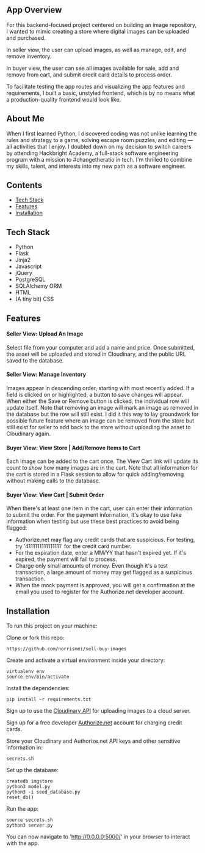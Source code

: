 ## App Overview
For this backend-focused project centered on building an image repository, I wanted to mimic creating a store where digital images can be uploaded and purchased.

In seller view, the user can upload images, as well as manage, edit, and remove inventory.

In buyer view, the user can see all images available for sale, add and remove from cart, and submit credit card details to process order.

To facilitate testing the app routes and visualizing the app features and requirements, I built a basic, unstyled frontend, which is by no means what a production-quality frontend would look like.

## About Me
When I first learned Python, I discovered coding was not unlike learning the rules and strategy to a game, solving escape room puzzles, and editing — all activities that I enjoy. I doubled down on my decision to switch careers by attending Hackbright Academy, a full-stack software engineering program with a mission to #changetheratio in tech. I'm thrilled to combine my skills, talent, and interests into my new path as a software engineer.

## Contents
* [Tech Stack](#tech-stack)
* [Features](#features)
* [Installation](#install)

## <a name="tech-stack"></a>Tech Stack
* Python
* Flask
* Jinja2
* Javascript
* jQuery
* PostgreSQL
* SQLAlchemy ORM
* HTML
* (A tiny bit) CSS

## <a name="features"></a>Features

#### Seller View: Upload An Image
Select file from your computer and add a name and price. Once submitted, the asset will be uploaded and stored in Cloudinary, and the public URL saved to the database.

#### Seller View: Manage Inventory
Images appear in descending order, starting with most recently added. If a field is clicked on or highlighted, a button to save changes will appear. When either the Save or Remove button is clicked, the individual row will update itself. Note that removing an image will mark an image as removed in the database but the row will still exist. I did it this way to lay groundwork for possible future feature where an image can be removed from the store but still exist for seller to add back to the store without uploading the asset to Cloudinary again.

#### Buyer View: View Store | Add/Remove Items to Cart
Each image can be added to the cart once. The View Cart link will update its count to show how many images are in the cart. Note that all information for the cart is stored in a Flask session to allow for quick adding/removing without making calls to the database.

#### Buyer View: View Cart | Submit Order
When there's at least one item in the cart, user can enter their information to submit the order. For the payment information, it's okay to use fake information when testing but use these best practices to avoid being flagged:
* Authorize.net may flag any credit cards that are suspicious. For testing, try '4111111111111111' for the credit card number.
* For the expiration date, enter a MM/YY that hasn't expired yet. If it's expired, the payment will fail to process.
* Charge only small amounts of money. Even though it's a test transaction, a large amount of money may get flagged as a suspicious transaction.
* When the mock payment is approved, you will get a confirmation at the email you used to register for the Authorize.net developer account.

## <a name="install"></a>Installation
To run this project on your machine:

Clone or fork this repo:
```
https://github.com/norrismei/sell-buy-images
```

Create and activate a virtual environment inside your directory:
```
virtualenv env
source env/bin/activate
```

Install the dependencies:
```
pip install -r requirements.txt
```

Sign up to use the [Cloudinary API](https://cloudinary.com/documentation/image_upload_api_reference) for uploading images to a cloud server.

Sign up for a free developer [Authorize.net](https://developer.authorize.net/) account for charging credit cards.

Store your Cloudinary and Authorize.net API keys and other sensitive information in:

```
secrets.sh
```

Set up the database:

```
createdb imgstore
python3 model.py
python3 -i seed_database.py
reset_db()
```

Run the app:

```
source secrets.sh
python3 server.py
```

You can now navigate to 'http://0.0.0.0:5000/' in your browser to interact with the app.